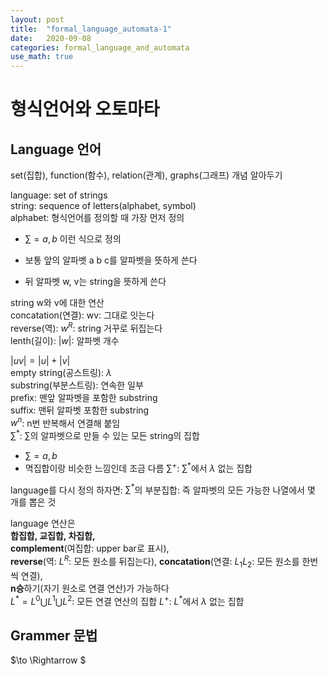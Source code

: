 ```yaml
---
layout: post
title:  "formal_language_automata-1"
date:   2020-09-08 
categories: formal_language_and_automata
use_math: true
---
```


# 형식언어와 오토마타

## Language 언어

set(집합), function(함수), relation(관계), graphs(그래프) 개념 알아두기   

language: set of strings   
string: sequence of letters(alphabet, symbol)   
alphabet: 형식언어를 정의할 때 가장 먼저 정의   
- $\sum ={a, b}$ 이런 식으로 정의     

- 보통 앞의 알파벳 a b c를 알파벳을 뜻하게 쓴다   
- 뒤 알파벳 w, v는 string을 뜻하게 쓴다   

string w와 v에 대한 연산   
concatation(연결): wv: 그대로 잇는다   
reverse(역): $w^R$: string 거꾸로 뒤집는다   
lenth(길이): $|w|$: 알파벳 개수   

$|uv|=|u|+|v|$   
empty string(공스트링): $\lambda$   
substring(부분스트링): 연속한 일부   
prefix: 맨앞 알파벳을 포함한 substring   
suffix: 맨뒤 알파벳 포함한 substring   
$w^n$: n번 반복해서 연결해 붙임   
$\sum^*$: $\sum$의 알파벳으로 만들 수 있는 모든 string의 집합   
- $\sum ={a, b}$   
- 멱집합이랑 비슷한 느낌인데 조금 다름
$\sum^{+}$: $\sum^*$에서 $\lambda$ 없는 집합   


language를 다시 정의 하자면: $\sum^*$의 부분집합: 즉 알파벳의 모든 가능한 나열에서 몇 개를 뽑은 것   

language 연산은    
**합집합, 교집합, 차집합,**   
**complement**(여집합: upper bar로 표시),    
**reverse**(역: $L^R$: 모든 원소를 뒤집는다), 
**concatation**(연결: $L_1L_2$: 모든 원소를 한번씩 연결),    
**n승**하기(자기 원소로 연결 연산)가 가능하다   
$L^* = L^0 \bigcup L^1 \bigcup L^2$: 모든 연결 연산의 집합
$L^{+}$: $L^*$에서 ${\lambda}$ 없는 집합  


## Grammer 문법   

$\to \Rightarrow $


